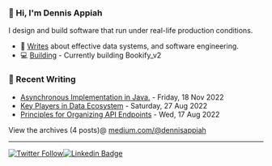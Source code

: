 ### 👋 Hi, I'm Dennis Appiah

I design and build software that run under real-life production conditions.

- 📝 [Writes](https://medium.com/@dennisappiah) about effective data systems, and software engineering.
- 💻 [Building](https://github.com/dennisappiahALX/bookify_v2.git) - Currently building Bookify_v2

### 📝 Recent Writing

<!-- writing starts -->
* [Asynchronous Implementation in Java.](https://medium.com/@dennisappiah/asynchronicity-implementation-in-java-part-1-4690398aa424) - Friday, 18 Nov 2022
* [Key Players in Data Ecosystem](https://medium.com/@dennisappiah/key-players-in-data-ecosystem-e6dc574004b) - Saturday, 27 Aug 2022
* [Principles for Organizing API Endpoints](https://medium.com/@dennisappiah/principles-for-organizing-api-endpoints-895b6e5efe3) - Wed, 17 Aug 2022

View the archives (4 posts)@ [medium.com/@dennisappiah](https://medium.com/@dennisappiah)

<!-- writing ends -->
---
[![Twitter Follow](https://img.shields.io/twitter/follow/dennisapiah?label=Follow&style=social)](https://twitter.com/dennisapiah)[![Linkedin Badge](https://img.shields.io/badge/-LinkedIn-0e76a8?style=flat-square&logo=Linkedin&logoColor=white)](https://www.linkedin.com/in/dennisappiah) 
<!-- ![Profile Views](https://gpvc.arturio.dev/dennisappiahALX)  -->
